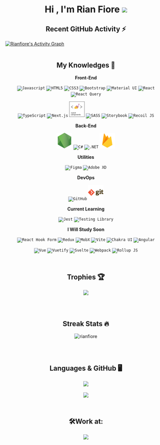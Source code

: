 <div id="header" align="center">
  
<h1 align="center">Hi , I'm Rian Fiore <img src="https://media.giphy.com/media/hvRJCLFzcasrR4ia7z/giphy.gif" width="35"></h1>
</div>

<h2 align="center">Recent GitHub Activity ⚡</h2>
   <a href="https://github.com/Rianfiore"><img alt="Rianfiore's Activity Graph" src="https://github-readme-activity-graph.vercel.app/graph?username=Rianfiore&bg_color=0d1117&color=667fff&line=4f4dff&point=ebecff&area=true&hide_border=true" /></a>
    <br>
    <br>
    
  <h2 align="center">My Knowledges 🧠</h2>
<div align="center">

**Front-End**

<code><img alt="Javascript" src="https://img.icons8.com/color/48/000000/javascript.png"/></code>
<code><img alt="HTML5" src="https://img.icons8.com/color/48/000000/html-5.png"/></code>
<code><img alt="CSS3" src="https://img.icons8.com/color/48/000000/css3.png"/></code>
<code><img alt="Bootstrap" height="48" src="https://img.icons8.com/color/48/000000/bootstrap.png"/></code>
<code><img alt="Material UI" src="https://img.icons8.com/color/48/000000/material-ui.png"/></code>
<code><img alt="React" src="https://img.icons8.com/officexs/48/000000/react.png"/></code>
<code><img alt="React Query" height="48" src="https://react-query-v3.tanstack.com/_next/static/images/emblem-light-628080660fddb35787ff6c77e97ca43e.svg"/></code>

<code><img height="48" alt="TypeScript" src="https://icons-for-free.com/download-icon-typescript+plain-1324760574122087083_256.ico"/></code>
<code><img height="48" alt="Next.js" src="https://www.rlogical.com/wp-content/uploads/2021/08/Rlogical-Blog-Images-thumbnail.png"/></code>
<code><img height="48" alt="Styled Components" src="https://raw.githubusercontent.com/github/explore/80688e429a7d4ef2fca1e82350fe8e3517d3494d/topics/styled-components/styled-components.png"/></code>
<code><img height="48" alt="SASS" src="https://upload.wikimedia.org/wikipedia/commons/thumb/9/96/Sass_Logo_Color.svg/640px-Sass_Logo_Color.svg.png"/></code>
<code><img height="48" alt="Storybook" src="https://avatars.githubusercontent.com/u/22632046?s=200&v=4"/></code>
<code><img height="48" alt="Recoil JS" src="https://pbs.twimg.com/profile_images/1377116487933030410/kyyHFjc2_400x400.jpg"/></code>


**Back-End**

<code><img height="48" src="https://raw.githubusercontent.com/github/explore/80688e429a7d4ef2fca1e82350fe8e3517d3494d/topics/nodejs/nodejs.png" alt="Nodejs"/></code>
<code><img height="48" src="https://growiz.com.br/wp-content/uploads/2020/08/kisspng-c-programming-language-logo-microsoft-visual-stud-atlas-portfolio-5b899192d7c600.1628571115357423548838.png" alt="C#"/></code>
<code><img height="48" src="https://s3-ap-southeast-1.amazonaws.com/homepage-media/wp-content/uploads/2020/03/04092434/NET_Core_Logo.png" alt=".NET"/></code>
<code><img height="48" src="https://raw.githubusercontent.com/github/explore/80688e429a7d4ef2fca1e82350fe8e3517d3494d/topics/firebase/firebase.png" alt="Firebase"/></code>


**Utilities**

<code><img height="48" src="https://cdn2.downdetector.com/static/uploads/logo/figma2.png" alt="Figma"/></code>
<code><img height="48" src="https://upload.wikimedia.org/wikipedia/commons/thumb/c/c2/Adobe_XD_CC_icon.svg/788px-Adobe_XD_CC_icon.svg.png" alt="Adobe XD"/></code>


**DevOps** 

<code><img height="48" src="https://cdn3.iconfinder.com/data/icons/inficons/512/github.png" alt="GitHub"/></code>
<code><img height="48" src="https://raw.githubusercontent.com/github/explore/80688e429a7d4ef2fca1e82350fe8e3517d3494d/topics/git/git.png" alt="Git"/></code>

**Current Learning**

<code><img height="48" alt="Jest" src="https://viget.imgix.net/jest.png?auto=format%2Ccompress&crop=focalpoint&fit=crop&fp-x=0.5&fp-y=0.5&ixlib=php-2.1.1&q=90&s=882391e6854c3c621bcdc2df1c80c2e7"/></code>
<code><img height="48" alt="Testing Library" src="https://testing-library.com/img/octopus-128x128.png"/></code>

**I Will Study Soon**

<code><img height="48" alt="React Hook Form" src="https://avatars.githubusercontent.com/u/53986236?s=280&v=4"/></code>
<code><img height="48" alt="Redux" src="https://cdn.worldvectorlogo.com/logos/redux.svg"/></code>
<code><img height="48" alt="MobX" src="https://mobx.js.org/img/mobx.png"/></code>
<code><img height="48" alt="Vite" src="https://vitejs.dev/logo-with-shadow.png"/></code>
<code><img height="48" alt="Chakra UI" src="https://miro.medium.com/max/400/1*q0emKRBNI0Sv_NseTYRDwg.png"/></code>
<code><img height="48" alt="Angular" src="https://angular.io/assets/images/logos/angularjs/AngularJS-Shield.svg"/></code>

<code><img height="48" alt="Vue" src="https://vuejs.org/images/logo.png"/></code>
<code><img height="48" alt="Vuetify" src="https://cdn.vuetifyjs.com/images/logos/vuetify-logo-300.png"/></code>
<code><img height="48" alt="Svelte" src="https://upload.wikimedia.org/wikipedia/commons/thumb/1/1b/Svelte_Logo.svg/199px-Svelte_Logo.svg.png"/></code>
<code><img height="48" alt="Webpack" src="https://webpack.js.org/icon-pwa-512x512.d3dae4189855b3a72ff9.png"/></code>
<code><img height="48" alt="Rollup JS" src="https://seeklogo.com/images/R/rollup-js-logo-F3925E2546-seeklogo.com.png"/></code>

</div>
  <br>
<h2 align="center">Trophies 🏆</h2>
<p align="center">
  <a href="https://github.com/rianfiore">
    <img
      align="center"
      src="https://github-profile-trophy.vercel.app/?username=rianfiore&theme=dracula&no-frame=true&row=1&&margin-w=20&no-bg=true"
    />
  </a>
</a>
</p>
</div>
  <br>
<br>

<div align="center">
    <h2>Streak Stats 🔥</h2>
<p align="center"><img src="https://github-readme-streak-stats.herokuapp.com/?user=rianfiore&theme=dracula" alt="rianfiore" /></p>
    <br>
    <br>
  
  <h2 align="center">Languages & GitHub 🖥</h2>
<p align="center">
   <a href="https://github.com/rianfiore">
    <img
      align="center"
      height="180em"
      src="https://github-readme-stats.vercel.app/api/top-langs/?username=rianfiore&show_icons=true&include_all_commits=true&count_private=true&layout=compact&langs_count=10&theme=dracula"
    />
  </a><br><br>
  <a href="https://github.com/rianfiore">
    <img
      align="center"
      height="150em"
      src="https://github-readme-stats.vercel.app/api?username=rianfiore&show_icons=true&include_all_commits=true&count_private=true&theme=dracula"
    />
  </a>
</p>
</div>
  <br>

<h2 align="center">🛠Work at:</h2>

<p align="center">
  <a href="https://github.com/Rianfiore/netflix-clone">
    <img
      align="center"
      height="120em"
      src="https://github-readme-stats.vercel.app/api/pin/?username=rianfiore&repo=netflix-clone&theme=dracula">
    </img>
  </a>
</p>
